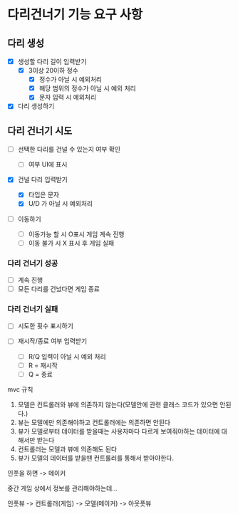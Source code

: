 # 다리건너기 기능 요구 사항

## 다리 생성

- [x] 생성할 다리 길이 입력받기
  - [x] 3이상 20이하 정수
    - [x] 정수가 아닐 시 예외처리
    - [x] 해당 범위의 정수가 아닐 시 예외 처리
    - [x] 문자 입력 시 예외처리
- [x] 다리 생성하기

## 다리 건너기 시도

- [ ] 선택한 다리를 건널 수 있는지 여부 확인

  - [ ] 여부 UI에 표시

- [x] 건널 다리 입력받기
  - [x] 타입은 문자
  - [x] U/D 가 아닐 시 예외처리
- [ ] 이동하기

  - [ ] 이동가능 할 시 O표시 게임 계속 진행
  - [ ] 이동 불가 시 X 표시 후 게임 실패

### 다리 건너기 성공

- [ ] 계속 진행
- [ ] 모든 다리를 건넜다면 게임 종료

### 다리 건너기 실패

- [ ] 시도한 횟수 표시하기
- [ ] 재시작/종료 여부 입력받기

  - [ ] R/Q 입력이 아닐 시 예외 처리
  - [ ] R = 재시작
  - [ ] Q = 종료

mvc 규칙

1. 모델은 컨트롤러와 뷰에 의존하지 않는다(모델안에 관련 클래스 코드가 있으면 안된다.)
2. 뷰는 모델에만 의존해야하고 컨트롤러에는 의존하면 안된다
3. 뷰가 모델로부터 데이터를 받을때는 사용자마다 다르게 보여줘야하는 데이터에 대해서만 받는다
4. 컨트롤러는 모델과 뷰에 의존해도 된다
5. 뷰가 모델의 데이터를 받을땐 컨트롤러를 통해서 받아야한다.

인풋을 하면 -> 메이커

중간 게임 상에서 정보를 관리해야하는데...

인풋뷰 -> 컨트롤러(게임) -> 모델(메이커) -> 아웃풋뷰
